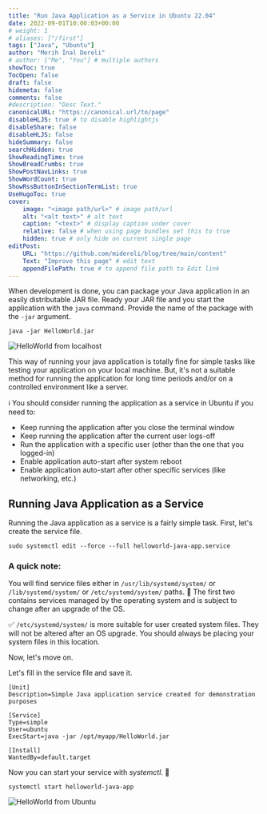 ```yaml
---
title: "Run Java Application as a Service in Ubuntu 22.04"
date: 2022-09-01T10:00:03+00:00
# weight: 1
# aliases: ["/first"]
tags: ["Java", "Ubuntu"]
author: "Merih İnal Dereli"
# author: ["Me", "You"] # multiple authors
showToc: true
TocOpen: false
draft: false
hidemeta: false
comments: false
#description: "Desc Text."
canonicalURL: "https://canonical.url/to/page"
disableHLJS: true # to disable highlightjs
disableShare: false
disableHLJS: false
hideSummary: false
searchHidden: true
ShowReadingTime: true
ShowBreadCrumbs: true
ShowPostNavLinks: true
ShowWordCount: true
ShowRssButtonInSectionTermList: true
UseHugoToc: true
cover:
    image: "<image path/url>" # image path/url
    alt: "<alt text>" # alt text
    caption: "<text>" # display caption under cover
    relative: false # when using page bundles set this to true
    hidden: true # only hide on current single page
editPost:
    URL: "https://github.com/midereli/blog/tree/main/content"
    Text: "Improve this page" # edit text
    appendFilePath: true # to append file path to Edit link
---
```

When development is done, you can package your Java application in an easily distributable JAR file. Ready your JAR file and you start the application with the `java` command. Provide the name of the package with the `-jar` argument.

```Shell
java -jar HelloWorld.jar
```

![HelloWorld from localhost](/HelloWorld-from-localhost.png 'HelloWorld from localhost')

This way of running your java application is totally fine for simple tasks like testing your application on your local machine. But, it's not a suitable method for running the application for long time periods and/or on a controlled environment like a server.

ℹ️ You should consider running the application as a service in Ubuntu if you need to:

* Keep running the application after you close the terminal window
* Keep running the application after the current user logs-off
* Run the application with a specific user (other than the one that you logged-in)
* Enable application auto-start after system reboot
* Enable application auto-start after other specific services (like networking, etc.)

## Running Java Application as a Service

Running the Java application as a service is a fairly simple task. First, let's create the service file.

```Shell
sudo systemctl edit --force --full helloworld-java-app.service
```

### A quick note:

You will find service files either in `/usr/lib/systemd/system/` or `/lib/systemd/system/` or `/etc/systemd/system/` paths. :bell: The first two contains services managed by the operating system and is subject to change after an upgrade of the OS.

✅ `/etc/systemd/system/` is more suitable for user created system files. They will not be altered after an OS upgrade. You should always be placing your system files in this location.

Now, let's move on.

Let's fill in the service file and save it.

```Shell
[Unit]
Description=Simple Java application service created for demonstration purposes

[Service]
Type=simple
User=ubuntu
ExecStart=java -jar /opt/myapp/HelloWorld.jar

[Install]
WantedBy=default.target
```

Now you can start your service with *systemctl*. 🎉

```Shell
systemctl start helloworld-java-app
```

![HelloWorld from Ubuntu](/HelloWorld-from-Ubuntu.png 'HelloWorld from Ubuntu')